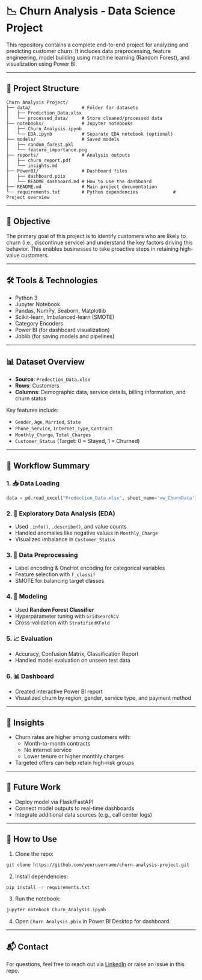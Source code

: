 # 📉 Churn Analysis - Data Science Project

This repository contains a complete end-to-end project for analyzing and predicting customer churn. It includes data preprocessing, feature engineering, model building using machine learning (Random Forest), and visualization using Power BI.

---

## 📁 Project Structure

```
Churn Analysis Project/
├── data/                   # Folder for datasets
│   ├── Prediction_Data.xlsx
│   └── processed_data/     # Store cleaned/processed data
├── notebooks/              # Jupyter notebooks
│   ├── Churn_Analysis.ipynb
│   └── EDA.ipynb           # Separate EDA notebook (optional)
├── models/                 # Saved models
│   ├── random_forest.pkl
│   └── feature_importance.png
├── reports/                # Analysis outputs
│   ├── churn_report.pdf
│   └── insights.md
├── PowerBI/                # Dashboard files
│   ├── dashboard.pbix
│   └── README_dashboard.md # How to use the dashboard
├── README.md               # Main project documentation
└── requirements.txt        # Python dependencies             # Project overview
```

---

## 🎯 Objective

The primary goal of this project is to identify customers who are likely to churn (i.e., discontinue service) and understand the key factors driving this behavior. This enables businesses to take proactive steps in retaining high-value customers.

---

## 🛠️ Tools & Technologies

- Python 3
- Jupyter Notebook
- Pandas, NumPy, Seaborn, Matplotlib
- Scikit-learn, Imbalanced-learn (SMOTE)
- Category Encoders
- Power BI (for dashboard visualization)
- Joblib (for saving models and pipelines)

---

## 📊 Dataset Overview

- **Source**: `Predection_Data.xlsx`
- **Rows**: Customers
- **Columns**: Demographic data, service details, billing information, and churn status

Key features include:

- `Gender`, `Age`, `Married`, `State`
- `Phone_Service`, `Internet_Type`, `Contract`
- `Monthly_Charge`, `Total_Charges`
- `Customer_Status` (Target: 0 = Stayed, 1 = Churned)

---

## 📌 Workflow Summary

### 1. 📥 Data Loading

```python
data = pd.read_excel("Predection_Data.xlsx", sheet_name='vw_ChurnData')
```

### 2. 🔎 Exploratory Data Analysis (EDA)

- Used `.info()`, `.describe()`, and value counts
- Handled anomalies like negative values in `Monthly_Charge`
- Visualized imbalance in `Customer_Status`

### 3. 🧹 Data Preprocessing

- Label encoding & OneHot encoding for categorical variables
- Feature selection with `f_classif`
- SMOTE for balancing target classes

### 4. 🤖 Modeling

- Used **Random Forest Classifier**
- Hyperparameter tuning with `GridSearchCV`
- Cross-validation with `StratifiedKFold`

### 5. 📈 Evaluation

- Accuracy, Confusion Matrix, Classification Report
- Handled model evaluation on unseen test data

### 6. 📊 Dashboard

- Created interactive Power BI report
- Visualized churn by region, gender, service type, and payment method

---

## 🧠 Insights

- Churn rates are higher among customers with:
  - Month-to-month contracts
  - No internet service
  - Lower tenure or higher monthly charges
- Targeted offers can help retain high-risk groups

---

## 🚀 Future Work

- Deploy model via Flask/FastAPI
- Connect model outputs to real-time dashboards
- Integrate additional data sources (e.g., call center logs)

---

## 📎 How to Use

1. Clone the repo:
```bash
git clone https://github.com/yourusername/churn-analysis-project.git
```

2. Install dependencies:
```bash
pip install -r requirements.txt
```

3. Run the notebook:
```bash
jupyter notebook Churn_Analysis.ipynb
```

4. Open `Churn Analysis.pbix` in Power BI Desktop for dashboard.

---

## 📬 Contact

For questions, feel free to reach out via [LinkedIn](https://www.linkedin.com/) or raise an issue in this repo.
